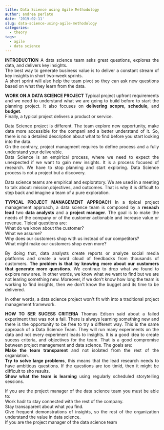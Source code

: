 ```yaml
---
title: Data Science using Agile Methodology
author: andrea perlato
date: '2019-02-11'
slug: data-science-using-agile-methodology
categories:
  - theory
tags:
  - agile
  - data science
---
```


<style>
body {
text-align: justify}
</style>

**INTRODUCTION**
A data science team asks great questions, explores the data, and delivers key insights. </br>
The best way to generate business value is to deliver a constant stream of key insights in short two-week sprints. </br>
A short sprint will also help the team pivot so they can ask new questions based on what they learn from the data. </br>

**WORK ON A DATA SCIENCE PROJECT**
Typical project upfront requirements and we need to understand what we are going to build before to start the planning project. It also focuses on **delivering scopre**, **schedule**, and **budget**. </br> Finally, a typical project delivers a product or service. </br>

Data Science project is different. The team explore new opportunity, make data more accessible for the compani and a better understand of it.
So, there is no a detailed description about what to find before you start looking into the data. </br>
On the contrary, project managment requires to define process and a fully understand your deliverable. </br>
Data Science is an empirical process, where we need to expect the unexpected if we want to gain new insights. It is a process focused of research. We have to stop planning and start exploring. Data Science process is not a project but a discovery. </br>

Data science teams are empirical and exploratory. We are used in a meeting to talk about: mission,objectives, and outcomes. That is why it is difficult to step back and imagine a team of a pure exploration. </br>


**TYPICAL PROJECT MANAGEMENT APPROACH**
In a tipical project management approach, a data science team is composed by a **reseach lead** two **data analysts** and a **project manager**. The goal is to make the needs of the company or of the customer actionable and increase value or revenue. Tipical questions are:</br>
What do we know about the customer? </br>
What we assume? </br>
Why does our customers shop with us instead of our competitors? </br>
What might make our customers shop even more? </br>

By doing that, data analysts create reports or analyze social media platforms and create a word cloud of feedbacks from thousands of customers.
**The problem is that by knowing more about our customers that generate more questions**. We continue to drop what we found to explore new aree.
In other words, we know what we want to find but we are not learing something new.
Moreover, if we don't know how long the team is working to find insights, then we don't know the bugget and its time to be delivered.

In other words, a data science project won't fit with into a traditional project management framework. </br>


**HOW TO SER SUCESS CRITERIA**
Thomas Edison said about a failed experiment that was not a fail. There is always learning something new and there is the opportunity to be free to try a different way. This is the same approach of a Data Science Team. They will run many experiments on the data and not every experiment leads to insights.
It is a good idea to create sucess criteria, and objectives for the team. That is a good compromise between project management and data science.
The goals are: </br>
**Make the team transparent** and not isolated from the rest of the organiation. </br>
**Try to solve large problems**, this means that the lead research needs to have ambitious questions. If the questions are too timid, then it might be difficult to sho results. </br>
**Show what the team is learning** using regularly scheduled storytelling sessions. </br>

If you are the project manager of the data science team you must be able to: </br>
Work hadr to stay connected with the rest of the company. </br>
Stay transaparent about what you find. </br>
Give frequent demonstrations of insights, so the rest of the organization understand the value in data science. </br>
If you are the project manager of the data science team



















































